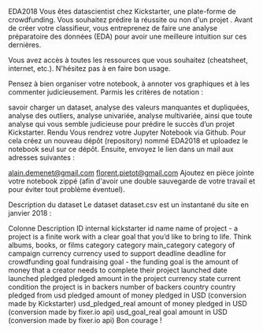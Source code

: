 EDA2018
Vous êtes datascientist chez Kickstarter, une plate-forme de crowdfunding. Vous souhaitez prédire la réussite ou non d'un projet . Avant de créer votre classifieur, vous entreprenez de faire une analyse préparatoire des données (EDA) pour avoir une meilleure intuition sur ces dernières.

Vous avez accès à toutes les ressources que vous souhaitez (cheatsheet, internet, etc.). N'hésitez pas à en faire bon usage.

Pensez à bien organiser votre notebook, à annoter vos graphiques et à les commenter judicieusement. Parmis les critères de notation :

savoir charger un dataset,
analyse des valeurs manquantes et dupliquées,
analyse des outliers,
analyse univariée,
analyse multivariée,
ainsi que toute analyse qui vous semble judicieuse pour prédire le succès d’un projet Kickstarter.
Rendu
Vous rendrez votre Jupyter Notebook via Github. Pour cela créez un nouveau dépôt (repository) nommé EDA2018 et uploadez le notebook seul sur ce dépôt. Ensuite, envoyez le lien dans un mail aux adresses suivantes :

alain.demenet@gmail.com
florent.pietot@gmail.com
Ajoutez en pièce jointe votre notebook zippé (afin d'avoir une double sauvegarde de votre travail et pour éviter tout problème éventuel).

Description du dataset
Le dataset dataset.csv est un instantané du site en janvier 2018 :

Colonne	Description
ID	internal kickstarter id
name	name of project - a project is a finite work with a clear goal that you’d like to bring to life. Think albums, books, or films
category	category
main_category	category of campaign
currency	currency used to support
deadline	deadline for crowdfunding
goal	fundraising goal - the funding goal is the amount of money that a creator needs to complete their project
launched	date launched
pledged	pledged amount in the project currency
state	current condition the project is in
backers	number of backers
country	country pledged from
usd pledged	amount of money pledged in USD (conversion made by Kickstarter)
usd_pledged_real	amount of money pledged in USD (conversion made by fixer.io api)
usd_goal_real	goal amount in USD (conversion made by fixer.io api)
Bon courage !
